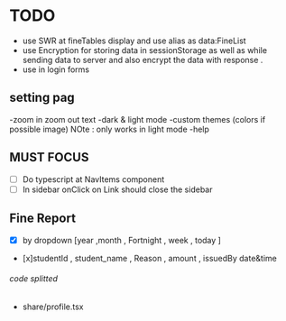 # TODO

- use SWR at fineTables display and use alias as data:FineList
- use Encryption for storing data in sessionStorage as well as while sending data to server and also encrypt the data with response .
- use <customInput />  in login forms

## setting pag

 -zoom in zoom out text
 -dark & light mode
 -custom themes (colors if possible image) NOte : only works in light mode
 -help

## MUST FOCUS

  - [ ] Do typescript at NavItems component
  - [ ] In sidebar onClick on Link should close the sidebar

## Fine Report
 - [x] by dropdown [year ,month , Fortnight , week , today ]
 - [x]studentId , student_name , Reason , amount , issuedBy date&time


###### code splitted

- share/profile.tsx